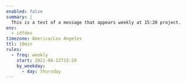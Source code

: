 ```yaml
---
enabled: false
summary: |
  This is a test of a message that appears weekly at 15:20 project.
env:
  - idfdev
timezone: America/Los Angeles
ttl: 10min
rules:
  - freq: weekly
    start: 2021-08-12T15:20
    by_weekday:
      - day: thursday
---
```

